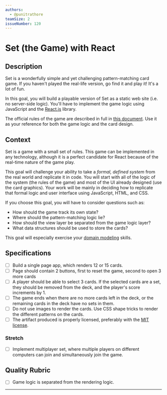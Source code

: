 ```yaml
---
authors:
  - @punitrathore
teamSize: 2
issueNumber: 120
---
```


# Set (the Game) with React

## Description

Set is a wonderfully simple and yet challenging pattern-matching card game. If you haven't played the real-life version, go find it and play it! It's a lot of fun.

In this goal, you will build a playable version of Set as a static web site (i.e. no server-side logic). You'll have to implement the game logic using JavaScript and the [React.js](https://facebook.github.io/react/) library.

The official rules of the game are described in full in [this document](http://www.setgame.com/sites/default/files/instructions/SET%20INSTRUCTIONS%20-%20ENGLISH.pdf). Use it as your reference for both the game logic and the card design.

## Context

Set is a game with a small set of rules. This game can be implemented in any technology, although it is a perfect candidate for React because of the real-time nature of the game play.

This goal will challenge your ability to take a _formal, defined system_ from the real world and replicate it in code. You will start with all of the logic of the system (the rules of the game) and most of the UI already designed (use the card graphics). Your work will be mainly in deciding how to replicate that formal logic and user interface using JavaScript, HTML, and CSS.

If you choose this goal, you will have to consider questions such as:

- How should the game track its own state?
- Where should the pattern-matching logic lie?
- How should the view layer be separated from the game logic layer?
- What data structures should be used to store the cards?

This goal will especially exercise your [domain modeling](https://en.wikipedia.org/wiki/Domain_model) skills.

## Specifications

- [ ] Build a single page app, which renders 12 or 15 cards.
- [ ] Page should contain 2 buttons, first to reset the game, second to open 3 more cards
- [ ] A player should be able to select 3 cards. If the selected cards are a set, they should be removed from the deck, and the player's score increments by 1.
- [ ] The game ends when there are no more cards left in the deck, or the remaining cards in the deck have no sets in them.
- [ ] Do not use images to render the cards. Use CSS shape tricks to render the different patterns on the cards.
- [ ] The artifact produced is properly licensed, preferably with the [MIT license][mit-license].

### Stretch

- [ ] Implement multiplayer set, where multiple players on different computers can join and simultaneously join the game.

## Quality Rubric

- [ ] Game logic is separated from the rendering logic.

---






[mit-license]: https://opensource.org/licenses/MIT
